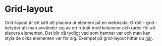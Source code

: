 Grid-layout
===================
Grid-layout är ett sätt att placera ut element på en webbsida. Ordet - grid - betyder att man använder sig av ett rutnät med kolumner och rader för att placera elementen. Det blir då tydligt vad som hamnar var och man kan styla de olika elementen var för sig. Exempel på grid-layout hittar du [här](regions "Regioner"). 